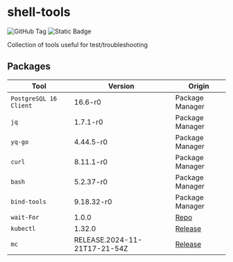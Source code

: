 # shell-tools

![GitHub Tag](https://img.shields.io/github/v/tag/infovista-opensource/shell-tools) ![Static Badge](https://img.shields.io/badge/alpine-3.21.2-brightgreen)



Collection of tools useful for test/troubleshooting 


## Packages

| Tool | Version | Origin |
|---|---|---|
| `PostgreSQL 16 Client` | 16.6-r0 | Package Manager |
| `jq` | 1.7.1-r0 | Package Manager |
| `yq-go` | 4.44.5-r0 | Package Manager |
| `curl`  | 8.11.1-r0 | Package Manager |
| `bash`  | 5.2.37-r0 | Package Manager |
| `bind-tools`  | 9.18.32-r0    | Package Manager |
| `wait-For` | 1.0.0 | [Repo](https://github.com/mrako/wait-for/releases) | 
| `kubectl` | 1.32.0 | [Release](https://kubernetes.io/docs/tasks/tools/install-kubectl-linux/#install-kubectl-binary-with-curl-on-linux) |
| `mc` | RELEASE.2024-11-21T17-21-54Z | [Release](https://dl.min.io/client/mc/release/linux-amd64/) |

